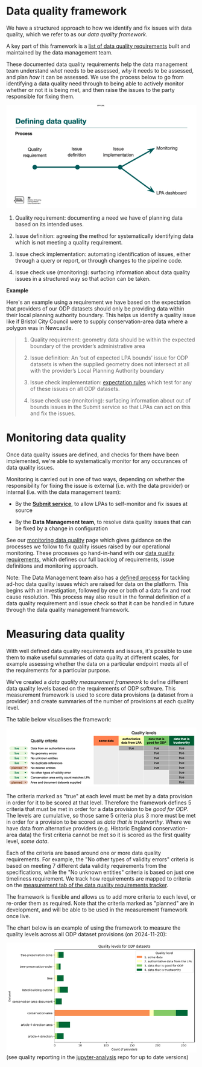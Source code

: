 
# Data quality framework

We have a structured approach to how we identify and fix issues with data quality, which we refer to as our *data quality framework*.

A key part of this framework is a [list of data quality requirements](https://docs.google.com/spreadsheets/d/1kMAKOAm6Wam-AJb6R0KU-vzdvRCmLVN7PbbTAUh9Sa0/edit#gid=2142834080) built and maintained by the data management team. 

These documented data quality requirements help the data management team understand *what* needs to be assessed, *why* it needs to be assessed, and plan *how* it can be assessed. We use the process below to go from identifying a data quality need through to being able to actively monitor whether or not it is being met, and then raise the issues to the party responsible for fixing them.

![defining-data-quality-process](/images/data-operations-manual/defining-data-quality-process.png)

1. Quality requirement: documenting a need we have of planning data based on its intended uses.

1. Issue definition: agreeing the method for systematically identifying data which is not meeting a quality requirement.

1. Issue check implementation: automating identification of issues, either through a query or report, or through changes to the pipeline code.

1. Issue check use (monitoring): surfacing information about data quality issues in a structured way so that action can be taken.

**Example**

Here's an example using a requirement we have based on the expectation that providers of our ODP datasets should only be providing data within their local planning authority boundary. This helps us identify a quality issue like if Bristol City Council were to supply conservation-area data where a polygon was in Newcastle.


> 1. Quality requirement: geometry data should be within the expected boundary of the provider’s administrative area
> 
> 1. Issue definition: An ‘out of expected LPA bounds’ issue for ODP datasets is when the supplied geometry does not intersect at all with the provider’s Local Planning Authority boundary
> 
> 1. Issue check implementation: [expectation rules](https://datasette.planning.data.gov.uk/digital-land/expectation?_facet=name&name=Check+no+entities+are+outside+of+the+local+planning+authority+boundary) which test for any of these issues on all ODP datasets.
> 
> 1. Issue check use (monitoring): surfacing information about out of bounds issues in the Submit service so that LPAs can act on this and fix the issues.


# Monitoring data quality

Once data quality issues are defined, and checks for them have been implemented, we're able to systematically monitor for any occurances of data quality issues. 

Monitoring is carried out in one of two ways, depending on whether the responsibility for fixing the issue is external (i.e. with the data provider) or internal (i.e. with the data management team):

* By the **[Submit service](https://submit.planning.data.gov.uk/)**, to allow LPAs to self-monitor and fix issues at source

* By the **Data Management team**, to resolve data quality issues that can be fixed by a change in configuration

See our [monitoring data quality](../../../Tutorials/Monitoring-Data-Quality) page which gives guidance on the processes we follow to fix quality issues raised by our operational monitoring. These processes go hand-in-hand with our [data quality requirements](https://docs.google.com/spreadsheets/d/1kMAKOAm6Wam-AJb6R0KU-vzdvRCmLVN7PbbTAUh9Sa0/edit#gid=2142834080), which defines our full backlog of requirements, issue definitions and monitoring approach.

Note: The Data Management team also has a [defined process](https://docs.google.com/document/d/1YGM8W0E2_qW60k8hlancVWBe0aYPNIfefpctNwQ3MSs/edit) for tackling ad-hoc data quality issues which are raised for data on the platform. This begins with an investigation, followed by one or both of a data fix and root cause resolution. This process may also result in the formal definition of a data quality requirement and issue check so that it can be handled in future through the data quality management framework.


# Measuring data quality

With well defined data quality requirements and issues, it's possible to use them to make useful summaries of data quality at different scales, for example assessing whether the data on a particular endpoint meets all of the requirements for a particular purpose.

We've created a *data quality measurement framework* to define different data quality levels based on the requirements of ODP software. This measurement framework is used to score data provisions (a dataset from a provider) and create summaries of the number of provisions at each quality level.

The table below visualises the framework:

![quality framework table](/images/data-operations-manual/quality-framework-table.png)

The criteria marked as "true" at each level must be met by a data provision in order for it to be scored at that level. Therefore the framework defines 5 criteria that must be met in order for a data provision to be *good for ODP*. The levels are cumulative, so those same 5 criteria plus 3 more must be met in order for a provision to be scored as *data that is trustworthy*. Where we have data from alternative providers (e.g. Historic England conservation-area data) the first criteria cannot be met so it is scored as the first quality level, *some data*.

Each of the criteria are based around one or more data quality requirements. For example, the "No other types of validity errors" criteria is based on meeting 7 different data validity requirements from the specifications, while the "No unknown entities" criteria is based on just one timeliness requirement. We track how requirements are mapped to criteria on the [measurement tab of the data quality requirements tracker](https://docs.google.com/spreadsheets/d/1kMAKOAm6Wam-AJb6R0KU-vzdvRCmLVN7PbbTAUh9Sa0/edit?gid=1268095085#gid=1268095085).

The framework is flexible and allows us to add more criteria to each level, or re-order them as required. Note that the criteria marked as "planned" are in development, and will be able to be used in the measurement framework once live.

The chart below is an example of using the framework to measure the quality levels across all ODP dataset provisions (on 2024-11-20):

![quality framework table](/images/data-operations-manual/ODP-data-quality-levels.png)
(see quality reporting in the [jupyter-analysis](https://github.com/digital-land/jupyter-analysis) repo for up to date versions)


[^1]:  The Government Data Quality Framework: https://www.gov.uk/government/publications/the-government-data-quality-framework/the-government-data-quality-framework\#why-do-we-need-a-data-quality-framework
